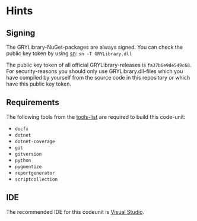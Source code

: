 # Hints

## Signing

The GRYLibrary-NuGet-packages are always signed. You can check the public key token by using [sn](https://docs.microsoft.com/en/dotnet/framework/tools/sn-exe-strong-name-tool): `sn -T GRYLibrary.dll`

The public key token of all official GRYLibrary-releases is `fa37b6e9de549c68`. For security-reasons you should only use GRYLibrary.dll-files which you have compiled by yourself from the source code in this repository or which have this public key token.

## Requirements

The following tools from the [tools-list](https://github.com/anionDev/ScriptCollection/blob/main/ScriptCollection/Other/Reference/ReferenceContent/Articles/RequirementsForCommonProjectStructure.md) are required to build this code-unit:

- `docfx`
- `dotnet`
- `dotnet-coverage`
- `git`
- `gitversion`
- `python`
- `pygmentize`
- `reportgenerator`
- `scriptcollection`

## IDE

The recommended IDE for this codeunit is [Visual Studio](https://visualstudio.com/).
